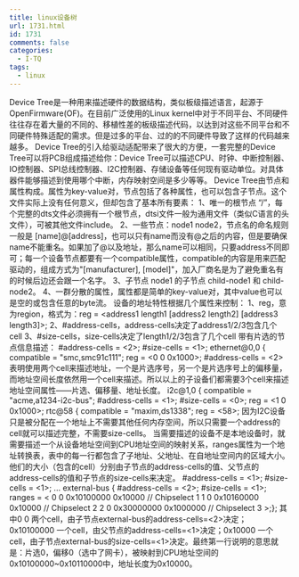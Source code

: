 ```yaml
---
title: linux设备树
url: 1731.html
id: 1731
comments: false
categories:
  - I·TQ
tags:
  - linux
---
```


Device Tree是一种用来描述硬件的数据结构，类似板级描述语言，起源于OpenFirmware(OF)。在目前广泛使用的Linux kernel中对于不同平台、不同硬件往往存在着大量的不同的、移植性差的板级描述代码，以达到对这些不同平台和不同硬件特殊适配的需求。但是过多的平台、过的的不同硬件导致了这样的代码越来越多。 Device Tree的引入给驱动适配带来了很大的方便，一套完整的Device Tree可以将PCB组成描述给你：Device Tree可以描述CPU、时钟、中断控制器、IO控制器、SPI总线控制器、I2C控制器、存储设备等任何现有驱动单位。对具体器件能够描述到使用哪个中断，内存映射空间是多少等等。 Device Tree由节点和属性构成。属性为key-value对，节点包括了各种属性，也可以包含子节点。这个文件实际上没有任何意义，但却包含了基本所有要素： 1、唯一的根节点 “/”，每个完整的dts文件必须拥有一个根节点，dtsi文件一般为通用文件（类似C语言的头文件），可被其他文件include。 2、一些节点：node1 node2，节点名的命名规则一般是 \[name\]@\[address\]，也可以只有name而没有@之后的内容，但是要确保name不能重名。如果加了@以及地址，那么name可以相同，只要address不同即可；每一个设备节点都要有一个compatible属性，compatible的内容是用来匹配驱动的，组成方式为"\[manufacturer\], \[model\]"，加入厂商名是为了避免重名有的时候后边还会跟一个名字。 3、子节点 node1 的子节点 child-node1 和 child-node2。 4、一群分散的属性，属性都是简单的key-value对，其中value也可以是空的或包含任意的byte流。 设备的地址特性根据几个属性来控制： 1、reg，意为region，格式为：reg = <address1 length1 \[address2 length2\] \[address3 length3\]>; 2、#address-cells，address-cells决定了address1/2/3包含几个cell 3、#size-cells，size-cells决定了length1/2/3包含了几个cell 带有片选的节点信息描述： #address-cells = <2>; #size-cells = <1>; ethernet@0,0 { compatible = "smc,smc91c111"; reg = <0 0 0x1000>; #address-cells = <2> 表明使用两个cell来描述地址，一个是片选序号，另一个是片选序号上的偏移量，而地址空间长度依然用一个cell来描述。所以以上的子设备们都需要3个cell来描述地址空间属性——片选、偏移量、地址长度。 i2c@1,0 { compatible = "acme,a1234-i2c-bus"; #address-cells = <1>; #size-cells = <0>; reg = <1 0 0x1000>; rtc@58 { compatible = "maxim,ds1338"; reg = <58>; 因为I2C设备只是被分配在一个地址上不需要其他任何内存空间，所以只需要一个address的cell就可以描述完整，不需要size-cells。 当需要描述的设备不是本地设备时，就需要描述一个从设备地址空间到CPU地址空间的映射关系，ranges属性为一个地址转换表，表中的每一行都包含了子地址、父地址、在自地址空间内的区域大小。他们的大小（包含的cell）分别由子节点的address-cells的值、父节点的address-cells的值和子节点的size-cells来决定。 #address-cells = <1>; #size-cells = <1>; ... external-bus { #address-cells = <2>; #size-cells = <1>; ranges = < 0 0 0x10100000 0x10000 // Chipselect 1 1 0 0x10160000 0x10000 // Chipselect 2 2 0 0x30000000 0x1000000 // Chipselect 3 >;}; 其中0 0 两个cell，由子节点external-bus的address-cells=<2>决定；0x10100000 一个cell，由父节点的address-cells=<1>决定；0x10000 一个cell，由子节点external-bus的size-cells=<1>决定。最终第一行说明的意思就是：片选0，偏移0（选中了网卡），被映射到CPU地址空间的0x10100000~0x10110000中，地址长度为0x10000。